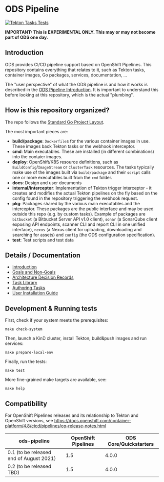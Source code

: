 # ODS Pipeline

[![Tekton Tasks Tests](https://github.com/opendevstack/ods-pipeline/actions/workflows/main.yml/badge.svg)](https://github.com/opendevstack/ods-pipeline/actions/workflows/main.yml)

**IMPORTANT: This is EXPERIMENTAL ONLY. This may or may not become part of ODS one day.**

## Introduction

ODS provides CI/CD pipeline support based on OpenShift Pipelines. This repository contains everything that relates to it, such as Tekton tasks, container images, Go packages, services, documentation, ...

The "user perspective" of what the ODS pipeline is and how it works is described in the [ODS Pipeline Introduction](/docs/introduction.adoc). It is important to understand this before looking at this repository, which is the actual "plumbing".

## How is this repository organized?

The repo follows the [Standard Go Project Layout](https://github.com/golang-standards/project-layout).

The most important pieces are:

* **build/package**: `Dockerfile`s for the various container images in use. These images back Tekton tasks or the webhook interceptor.
* **cmd**: Main executables. These are installed (in different combinations) into the contaier images.
* **deploy**: OpenShift/K8S resource definitions, such as `BuildConfig`/`ImageStream` or `ClusterTask` resources. The tasks typically make use of the images built via `build/package` and their `script` calls one or more executables built from the `cmd` folder.
* **docs**: Design and user documents
* **internal/interceptor**: Implementation of Tekton trigger interceptor - it creates and modifies the actual Tekton pipelines on the fly based on the config found in the repository triggering the webhook request.
* **pkg**: Packages shared by the various main executables and the interceptor. These packages are the public interface and may be used outside this repo (e.g. by custom tasks). Example of packages are `bitbucket` (a Bitbucket Server API v1.0 client), `sonar` (a SonarQube client exposing API endpoints, scanner CLI and report CLI in one unified interface), `nexus` (a Nexus client for uploading, downloading and searching for assets) and `config` (the ODS configuration specification).
* **test**: Test scripts and test data

## Details / Documentation

* [Introduction](/docs/introduction.adoc)
* [Goals and Non-Goals](/docs/goals-and-nongoals.adoc)
* [Architecture Decision Records](/docs/adr)
* [Task Library](/docs/tasks)
* [Authoring Tasks](/docs/authoring-tasks.adoc)
* [User Installation Guide](/docs/user-installation.adoc)

## Development & Running tests

First, check if your system meets the prerequisites:
```
make check-system
```

Then, launch a KinD cluster, install Tekton, build&push images and run services:
```
make prepare-local-env
```

Finally, run the tests:
```
make test
```

More fine-grained make targets are available, see:
```
make help
```

## Compatibility

 For OpenShift Pipelines releases and its relationship to Tekton and OpenShift versions, see https://docs.openshift.com/container-platform/4.8/cicd/pipelines/op-release-notes.html

 | ods-pipeline | OpenShift Pipelines | ODS Core/Quickstarters |
 |---|---|---|
 | 0.1 (to be released end of August 2021) | 1.5 | 4.0.0 |
 | 0.2 (to be released TBD) | 1.5 | 4.0.0 |
